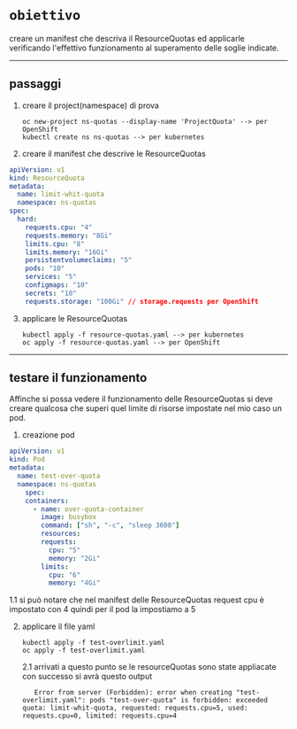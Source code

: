# `obiettivo`
creare un manifest che descriva il ResourceQuotas ed applicarle verificando l'effettivo funzionamento al superamento delle soglie indicate.

---
## passaggi
1. creare il project(namespace) di prova

       oc new-project ns-quotas --display-name 'ProjectQuota' --> per OpenShift
       kubectl create ns ns-quotas --> per kubernetes
2. creare il manifest che descrive le ResourceQuotas
```yaml
apiVersion: v1
kind: ResourceQuota
metadata:
  name: limit-whit-quota
  namespace: ns-quotas
spec:
  hard:
    requests.cpu: "4"          
    requests.memory: "8Gi"     
    limits.cpu: "8"            
    limits.memory: "16Gi"      
    persistentvolumeclaims: "5"
    pods: "10"                   
    services: "5"              
    configmaps: "10"           
    secrets: "10"             
    requests.storage: "100Gi" // storage.requests per OpenShift 
```
3. applicare le ResourceQuotas

       kubectl apply -f resource-quotas.yaml --> per kubernetes
       oc apply -f resource-quotas.yaml --> per OpenShift
---
## testare il funzionamento 
Affinche si possa vedere il funzionamento delle ResourceQuotas si deve creare qualcosa che superi quel limite di risorse impostate nel mio caso un pod.
1. creazione pod
```yaml
apiVersion: v1
kind: Pod
metadata:
  name: test-over-quota
  namespace: ns-quotas
    spec:
    containers:
      - name: over-quota-container
        image: busybox
        command: ["sh", "-c", "sleep 3600"]
        resources:
        requests:
          cpu: "5"      
          memory: "2Gi" 
        limits:
          cpu: "6"      
          memory: "4Gi"
```
   1.1 si può notare che nel manifest delle ResourceQuotas request cpu è impostato con 4 quindi per il pod la impostiamo a 5
   
2. applicare il file yaml

       kubectl apply -f test-overlimit.yaml
       oc apply -f test-overlimit.yaml
   2.1 arrivati a questo punto se le resourceQuotas sono state appliacate con successo si avrà questo output

          Error from server (Forbidden): error when creating "test-overlimit.yaml": pods "test-over-quota" is forbidden: exceeded quota: limit-whit-quota, requested: requests.cpu=5, used: requests.cpu=0, limited: requests.cpu=4
   
 
